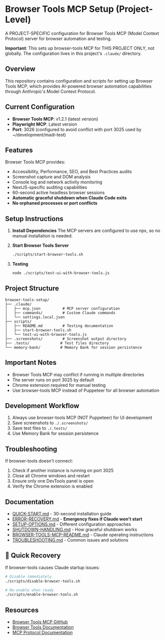 # Browser Tools MCP Setup (Project-Level)

A PROJECT-SPECIFIC configuration for Browser Tools MCP (Model Context Protocol) server for browser automation and testing.

**Important**: This sets up browser-tools MCP for THIS PROJECT ONLY, not globally. The configuration lives in this project's `.claude/` directory.

## Overview

This repository contains configuration and scripts for setting up Browser Tools MCP, which provides AI-powered browser automation capabilities through Anthropic's Model Context Protocol.

## Current Configuration

- **Browser Tools MCP**: v1.2.1 (latest version)
- **Playwright MCP**: Latest version
- **Port**: 3026 (configured to avoid conflict with port 3025 used by ~/development/madi-test)

## Features

Browser Tools MCP provides:
- Accessibility, Performance, SEO, and Best Practices audits
- Screenshot capture and DOM analysis
- Console log and network activity monitoring
- NextJS-specific auditing capabilities
- 60-second active headless browser sessions
- **Automatic graceful shutdown when Claude Code exits**
- **No orphaned processes or port conflicts**

## Setup Instructions

1. **Install Dependencies**
   The MCP servers are configured to use npx, so no manual installation is needed.

2. **Start Browser Tools Server**
   ```bash
   ./scripts/start-browser-tools.sh
   ```

3. **Testing**
   ```bash
   node ./scripts/test-ui-with-browser-tools.js
   ```

## Project Structure

```
browser-tools-setup/
├── .claude/
│   ├── mcp.json          # MCP server configuration
│   ├── commands/         # Custom Claude commands
│   └── settings.local.json
├── scripts/
│   ├── README.md         # Testing documentation
│   ├── start-browser-tools.sh
│   └── test-ui-with-browser-tools.js
├── .screenshots/         # Screenshot output directory
├── .tests/              # Test files directory
└── memory-bank/         # Memory Bank for session persistence
```

## Important Notes

- Browser Tools MCP may conflict if running in multiple directories
- The server runs on port 3025 by default
- Chrome extension required for manual testing
- Use browser-tools MCP instead of Puppeteer for all browser automation

## Development Workflow

1. Always use browser-tools MCP (NOT Puppeteer) for UI development
2. Save screenshots to `./.screenshots/`
3. Save test files to `./.tests/`
4. Use Memory Bank for session persistence

## Troubleshooting

If browser-tools doesn't connect:
1. Check if another instance is running on port 3025
2. Close all Chrome windows and restart
3. Ensure only one DevTools panel is open
4. Verify the Chrome extension is enabled

## Documentation

- [QUICK-START.md](QUICK-START.md) - 30-second installation guide
- [ERROR-RECOVERY.md](ERROR-RECOVERY.md) - **Emergency fixes if Claude won't start**
- [SETUP-OPTIONS.md](SETUP-OPTIONS.md) - Different configuration approaches
- [SHUTDOWN-HANDLING.md](SHUTDOWN-HANDLING.md) - How graceful shutdown works
- [BROWSER-TOOLS-MCP-README.md](BROWSER-TOOLS-MCP-README.md) - Claude operating instructions
- [TROUBLESHOOTING.md](TROUBLESHOOTING.md) - Common issues and solutions

## 🚨 Quick Recovery

If browser-tools causes Claude startup issues:
```bash
# Disable immediately
./scripts/disable-browser-tools.sh

# Re-enable when ready
./scripts/enable-browser-tools.sh
```

## Resources

- [Browser Tools MCP GitHub](https://github.com/AgentDeskAI/browser-tools-mcp)
- [Browser Tools Documentation](https://browsertools.agentdesk.ai/)
- [MCP Protocol Documentation](https://modelcontextprotocol.io/)